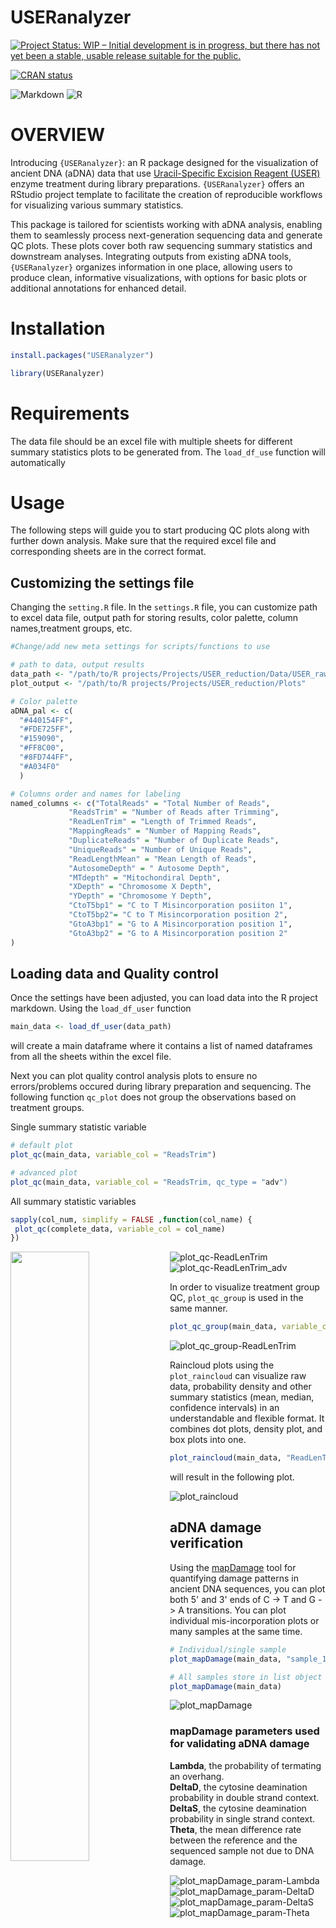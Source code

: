 # USERanalyzer

<!-- badges: start -->

[![Project Status: WIP – Initial development is in progress, but there has not yet been a stable, usable release suitable for the public.](https://www.repostatus.org/badges/latest/wip.svg)](https://www.repostatus.org/#wip)

[![CRAN
status](https://www.r-pkg.org/badges/version/USERanalyzer)](https://CRAN.R-project.org/package=USERanalyzer)


![Markdown](https://img.shields.io/badge/markdown-%23000000.svg?style=for-the-badge&logo=markdown&logoColor=white) ![R](https://img.shields.io/badge/r-%23276DC3.svg?style=for-the-badge&logo=r&logoColor=white)

<!-- badges: end -->

# OVERVIEW

Introducing `{USERanalyzer}`: an R package designed for the visualization of ancient DNA (aDNA) data that use [Uracil-Specific 
Excision Reagent (USER)](https://www.neb.com/en/products/m5505-user-enzyme?srsltid=AfmBOoordQF4RPNq2kBKbjeCeduoI3ZSdnunjRjbHpMAlWL1RzIOoMD7) 
enzyme treatment during library preparations. `{USERanalyzer}` offers an
RStudio project template to facilitate the creation of reproducible workflows for visualizing various summary statistics.

This package is tailored for scientists working with aDNA analysis, enabling them to seamlessly process next-generation 
sequencing data and generate QC plots. These plots cover both raw sequencing summary statistics and downstream analyses. 
Integrating outputs from existing aDNA tools, `{USERanalyzer}` organizes information in one place, 
allowing users to produce clean, informative visualizations, with options for basic plots or additional annotations for 
enhanced detail.

# Installation

```r
install.packages("USERanalyzer")
```

```r
library(USERanalyzer)
```
# Requirements

The data file should be an excel file with multiple sheets for different summary statistics plots to be generated
from. The `load_df_use` function will automatically 


# Usage
The following steps will guide you to start producing QC plots along with further down analysis. Make sure that
the required excel file and corresponding sheets are in the correct format.

## Customizing the settings file
Changing the  `setting.R` file. In the `settings.R` file, you can customize path to excel data file,
output path for storing results, color palette, column names,treatment groups, etc.

```r
#Change/add new meta settings for scripts/functions to use

# path to data, output results
data_path <- "/path/to/R projects/Projects/USER_reduction/Data/USER_raw_data.xlsx"
plot_output <- "/path/to/R projects/Projects/USER_reduction/Plots"

# Color palette
aDNA_pal <- c(
  "#440154FF",
  "#FDE725FF",
  "#159090",
  "#FF8C00",
  "#8FD744FF",
  "#A034F0"
  )

# Columns order and names for labeling
named_columns <- c("TotalReads" = "Total Number of Reads",
             "ReadsTrim" = "Number of Reads after Trimming",
             "ReadLenTrim" = "Length of Trimmed Reads",
             "MappingReads" = "Number of Mapping Reads",
             "DuplicateReads" = "Number of Duplicate Reads",
             "UniqueReads" = "Number of Unique Reads",
             "ReadLengthMean" = "Mean Length of Reads",
             "AutosomeDepth" = " Autosome Depth",
             "MTdepth" = "Mitochondiral Depth",
             "XDepth" = "Chromosome X Depth",
             "YDepth" = "Chromosome Y Depth",
             "CtoT5bp1" = "C to T Misincorporation posiiton 1",
             "CtoT5bp2"= "C to T Misincorporation position 2",
             "GtoA3bp1" = "G to A Misincorporation position 1",
             "GtoA3bp2" = "G to A Misincorporation position 2"
)

```

## Loading data and Quality control

Once the settings have been adjusted, you can load data into the R project markdown. Using the `load_df_user` function

```r
main_data <- load_df_user(data_path)
```

will create a main dataframe where it contains a list of named dataframes from all the sheets
within the excel file.

Next you can plot quality control analysis plots to ensure no errors/problems occured during library preparation and sequencing.
The following function `qc_plot` does not group the observations based on treatment groups.

Single summary statistic variable
```r
# default plot
plot_qc(main_data, variable_col = "ReadsTrim")

# advanced plot
plot_qc(main_data, variable_col = "ReadsTrim, qc_type = "adv")
```
All summary statistic variables
```r
sapply(col_num, simplify = FALSE ,function(col_name) {
 plot_qc(complete_data, variable_col = col_name)
})
```
<div>
  <img valign=top align=left src="https://github.com/user-attachments/assets/8b053865-692c-446c-b134-cbb8f0706767" width=50% >
  <img valign=top align=right src="https://github.com/user-attachments/assets/1c08533b-13ec-4b07-b688-63147809aced" width=50% >  
</div>



![plot_qc-ReadLenTrim](https://github.com/user-attachments/assets/8b053865-692c-446c-b134-cbb8f0706767)
![plot_qc-ReadLenTrim_adv](https://github.com/user-attachments/assets/1c08533b-13ec-4b07-b688-63147809aced)


In order to visualize treatment group QC, `plot_qc_group` is used in the same manner.

```r
plot_qc_group(main_data, variable_col = "TotalReads"
```
![plot_qc_group-ReadLenTrim](https://github.com/user-attachments/assets/61b12b64-a5db-4134-a6e1-6526519c5ebe)


Raincloud plots using the `plot_raincloud` can visualize raw data, probability density and other summary statistics (mean, median, confidence
intervals) in an understandable and flexible format. It combines dot plots, density plot, and box plots into one.

```r
plot_raincloud(main_data, "ReadLenTrim")
```
will result in the following plot.

![plot_raincloud](https://github.com/user-attachments/assets/0231fe8a-3c43-434c-a8f1-f958955194a5)


## aDNA damage verification

Using the [mapDamage](https://ginolhac.github.io/mapDamage/) tool for quantifying damage patterns in ancient DNA sequences, you
can plot both 5' and 3' ends of C -> T and G -> A transitions. You can plot individual mis-incorporation plots or many samples
at the same time.

```r
# Individual/single sample
plot_mapDamage(main_data, "sample_1")

# All samples store in list object and can access them by indexing
plot_mapDamage(main_data)
```
![plot_mapDamage](https://github.com/user-attachments/assets/6460b17e-b6d7-420a-9483-250e76ef73eb)

### mapDamage parameters used for validating aDNA damage

**Lambda**, the probability of termating an overhang.  
**DeltaD**, the cytosine deamination probability in double strand context.  
**DeltaS**, the cytosine deamination probability in single strand context.  
**Theta**, the mean difference rate between the reference and the sequenced sample not due to DNA damage.  

![plot_mapDamage_param-Lambda](https://github.com/user-attachments/assets/931921e3-d3f2-4530-a56d-93bc30351e65)
![plot_mapDamage_param-DeltaD](https://github.com/user-attachments/assets/b5483492-5993-4892-b078-31266269dc37)
![plot_mapDamage_param-DeltaS](https://github.com/user-attachments/assets/a22c8992-a9d2-42fb-9551-d045e5001f4a)
![plot_mapDamage_param-Theta](https://github.com/user-attachments/assets/17745535-ee25-4dd5-b68a-8f307357b6b6)
